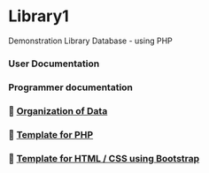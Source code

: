 # Library1
Demonstration Library Database - using PHP

### User Documentation

### Programmer documentation

### :book: [Organization of Data](docs/DataOrg.md)

### :pear: [Template for PHP](docs/php_template.php)

### :boot: [Template for HTML / CSS using Bootstrap](docs/html_template.html)


